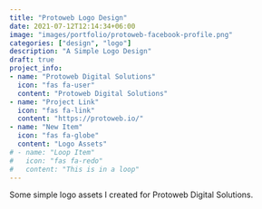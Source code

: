 ```yaml
---
title: "Protoweb Logo Design"
date: 2021-07-12T12:14:34+06:00
image: "images/portfolio/protoweb-facebook-profile.png"
categories: ["design", "logo"]
description: "A Simple Logo Design"
draft: true
project_info:
- name: "Protoweb Digital Solutions"
  icon: "fas fa-user"
  content: "Protoweb Digital Solutions"
- name: "Project Link"
  icon: "fas fa-link"
  content: "https://protoweb.io/"
- name: "New Item"
  icon: "fas fa-globe"
  content: "Logo Assets"
# - name: "Loop Item"
#   icon: "fas fa-redo"
#   content: "This is in a loop"
---
```


Some simple logo assets I created for Protoweb Digital Solutions.


<!-- #### Project Details

Lorem ipsum dolor sit amet, consectetur adipisicing elit, sed do eiusmod tempor incididunt ut labore et
dolore magna aliqua. Ut enim ad minim veniam, quis nostrud exercitation ullamco laboris nisi ut aliquip ex
ea commodo consequat. Duis aute irure dolor in reprehenderit in voluptate velit esse cillum dolore eu fugiat
nulla pariatur. Excepteur sint occaecat cupidatat non proident, sunt in culpa qui officia deserunt mollit
anim id est laborum. Sed ut perspiciatis unde omnis iste natus error sit voluptatem accusantium doloremque
laudantium, totam rem aperiam, eaque ipsa quae ab illo inventore veritatis et quasi architecto beatae vitae
dicta sunt explicabo. Nemo enim ipsam voluptatem quia voluptas sit aspernatur aut odit aut fugit, sed quia
consequuntur magni dolores eos qui ratione voluptatem sequi nesciunt. Neque porro quisquam est.


#### Project Requirements

Lorem ipsum dolor sit amet, consectetur adipisicing elit, sed do eiusmod tempor incididunt ut labore
et dolore magna aliqua. Ut enim ad minim veniam, quis nostrud exercitation ullamco laboris nisi ut aliquip
ex ea commodo consequat. Duis aute irure dolor in reprehenderit in voluptate velit esse cillum dolore eu
fugiat nulla pariatur. Excepteur sint occaecat cupidatat non proident, sunt in culpa qui officia deserunt
mollit anim id est laborum. -->